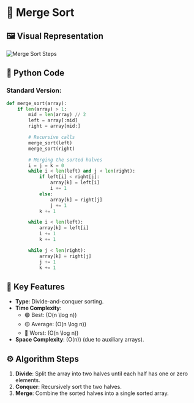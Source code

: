 # 🔀 Merge Sort

## 🖼️ Visual Representation
![Merge Sort Steps](https://upload.wikimedia.org/wikipedia/commons/c/cc/Merge-sort-example-300px.gif)

## 🐍 Python Code
### Standard Version:
```python
def merge_sort(array):
    if len(array) > 1:
        mid = len(array) // 2
        left = array[:mid]
        right = array[mid:]

        # Recursive calls
        merge_sort(left)
        merge_sort(right)

        # Merging the sorted halves
        i = j = k = 0
        while i < len(left) and j < len(right):
            if left[i] < right[j]:
                array[k] = left[i]
                i += 1
            else:
                array[k] = right[j]
                j += 1
            k += 1

        while i < len(left):
            array[k] = left[i]
            i += 1
            k += 1

        while j < len(right):
            array[k] = right[j]
            j += 1
            k += 1
```

## 🔑 Key Features
- **Type**: Divide-and-conquer sorting.
- **Time Complexity**:
  - 🟢 Best: \(O(n \log n)\)
  - 🟡 Average: \(O(n \log n)\)
  - 🔴 Worst: \(O(n \log n)\)
- **Space Complexity**: \(O(n)\) (due to auxiliary arrays).

## ⚙️ Algorithm Steps
1. **Divide**: Split the array into two halves until each half has one or zero elements.
2. **Conquer**: Recursively sort the two halves.
3. **Merge**: Combine the sorted halves into a single sorted array.
